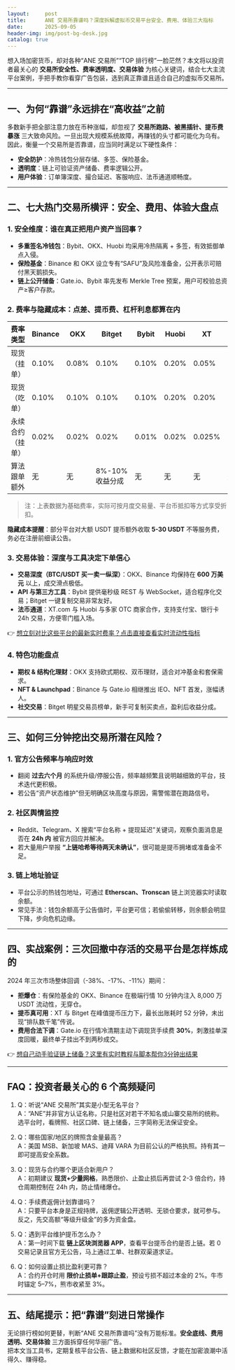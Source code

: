 ```yaml
---
layout:     post
title:      ANE 交易所靠谱吗？深度拆解虚拟币交易平台安全、费用、体验三大指标
date:       2025-09-05
header-img: img/post-bg-desk.jpg
catalog: true
---
```


想入场加密货币，却对各种“ANE 交易所”“TOP 排行榜”一脸茫然？本文将以投资者最关心的 **交易所安全性、费率透明度、交易体验** 为核心关键词，结合七大主流平台案例，手把手教你看穿广告包装，选到真正靠谱且适合自己的虚拟币交易所。

---

## 一、为何“靠谱”永远排在“高收益”之前

多数新手把全部注意力放在币种涨幅，却忽视了 **交易所跑路、被黑插针、提币费暴涨** 三大致命风险。一旦出现大规模系统故障，再赚钱的头寸都可能化为乌有。因此，衡量一个交易所是否靠谱，应当同时满足以下硬性条件：

- **安全防护**：冷热钱包分层存储、多签、保险基金。
- **透明度**：链上可验证资产储备、费率逻辑公开。
- **用户体验**：订单簿深度、撮合延迟、客服响应、法币通道顺畅度。

---

## 二、七大热门交易所横评：安全、费用、体验大盘点

### 1. 安全维度：谁在真正把用户资产当回事？

- **多重签名冷钱包**：Bybit、OKX、Huobi 均采用冷热隔离 + 多签，有效抵御单点入侵。
- **保险基金**：Binance 和 OKX 设立专有“SAFU”及风险准备金，公开表示可赔付黑天鹅损失。
- **链上公开储备**：Gate.io、Bybit 率先发布 Merkle Tree 预案，用户可校验总资产≥客户存款。

### 2. 费率与隐藏成本：点差、提币费、杠杆利息都算在内

| 费率类型  | Binance | OKX | Bitget | Bybit | Huobi | XT | Gate.io |
|---------|---------|-----|--------|-------|-------|----|---------|
| 现货（挂单） | 0.10%   | 0.08% | 0.10%   | 0.10% | 0.20% | 0.05% | 0.20% |
| 现货（吃单） | 0.10%   | 0.10% | 0.10%   | 0.10% | 0.20% | 0.20% | 0.20% |
| 永续合约（挂单） | 0.02%   | 0.02% | 0.02%   | 0.01% | 0.02% | 0.025% | 0.015% |
| 算法跟单额外    | 无      | 无   | 8%-10% 收益分成 | 无   | 无   | 无   | 无   |

> 注：上表数据为基础费率，实际可按月度交易量、平台币抵扣等方式享受折扣。

**隐藏成本提醒**：部分平台对大额 USDT 提币额外收取 **5-30 USDT** 不等服务费，务必在注册前细读公告。

### 3. 交易体验：深度与工具决定下单信心

- **交易深度（BTC/USDT 买一卖一纵深）**：OKX、Binance 均保持在 **600 万美元** 以上，成交滑点极低。
- **API 与第三方工具**：Bybit 提供毫秒级 REST 与 WebSocket，适合程序化交易；Bitget 一键复制交易非常友好。
- **法币通道**：XT.com 与 Huobi 与多家 OTC 商家合作，支持支付宝、银行卡 24h 交易，方便零门槛入场。

👉 [想立刻对比这些平台的最新实时费率？点击直接查看实时流动性指标](https://okxdog.com/)

### 4. 特色功能盘点

- **期权 & 结构化理财**：OKX 支持欧式期权、双币理财，适合对冲基金和套保需求。
- **NFT & Launchpad**：Binance 与 Gate.io 相继推出 IEO、NFT 首发，涨幅诱人。
- **社交交易**：Bitget 明星交易员榜单，新手可复制买卖点，盈利后收益分成。

---

## 三、如何三分钟挖出交易所潜在风险？

### 1. 官方公告频率与响应时效  

- 翻阅 **过去六个月** 的系统升级/停服公告，频率越频繁且说明越细致的平台，技术迭代更积极。
- 若公告“资产状态维护”但无明确区块高度与原因，需警惕潜在跑路信号。

### 2. 社区舆情监控  

- Reddit、Telegram、X 搜索“平台名称 + 提现延迟”关键词，观察负面消息是否在 **24h 内** 被官方回应并解决。
- 若大量用户举报 **“上链哈希等待两天未确认”**，很可能是提币拥堵或准备金不足。

### 3. 链上地址验证  

- 平台公示的热钱包地址，可通过 **Etherscan、Tronscan** 链上浏览器实时读取余额。  
- 常见手法：钱包余额高于公告值时，平台更可信；若偷偷转移，则余额会明显下降，步向危机边缘。

---

## 四、实战案例：三次回撤中存活的交易平台是怎样炼成的

2024 年三次市场整体回调（-38%、-17%、-11%）期间：

- **拒爆仓**：有保险基金的 OKX、Binance 在极端行情 10 分钟内注入 8,000 万 USDT 流动性，无穿仓。
- **提币真可用**：XT 与 Bitget 在峰值提币压力下，最长出账耗时 52 分钟，未出现“排队数千笔”传说。
- **费用合法下调**：Gate.io 在行情冷清期主动下调现货手续费 **30%**，刺激挂单深度回暖，最终单子挂出不到两秒成交。

👉 [想自己动手验证链上储备？这里有实时教程与脚本帮你3分钟出结果](https://okxdog.com/)

---

## FAQ：投资者最关心的 6 个高频疑问

1. Q：听说“ANE 交易所”其实是小型无名平台？  
   A：“ANE”并非官方认证名称，只是社区对若干不知名或山寨交易所的统称。选平台时，看牌照、社区口碑、链上储备，三字简称无法保证安全。

2. Q：哪些国家/地区的牌照含金量最高？  
   A：美国 MSB、新加坡 MAS、迪拜 VARA 为目前公认的严格执照。持有其一即可提高安全系数。

3. Q：现货与合约哪个更适合新用户？  
   A：初期建议 **现货+少量网格**，熟悉限价、止盈止损后再尝试 2-3 倍合约，持仓周期控制在 24h 内，防止情绪爆仓。

4. Q：手续费返佣计划靠谱吗？  
   A：只要平台本身是正规持牌，返佣逻辑公开透明、无锁仓要求，就可参与。反之，先交高额“等级升级金”的多为资金盘。

5. Q：遇到平台维护提币怎么办？  
   A：第一时间下载 **链上区块浏览器 APP**，查看平台提币合约是否上链。若 0 交易记录且官方无公告，马上通过工单、社群双渠道求证。

6. Q：如何设置止损比盈利更可靠？  
   A：合约开仓时用 **限价止损单+跟踪止盈**，预设亏损不超过本金的 2%。牛市时锚定 5–7%，熊市收紧至 3%。

---

## 五、结尾提示：把“靠谱”刻进日常操作

无论排行榜如何更替，判断“ANE 交易所靠谱吗”没有万能标准。**安全底线、费用透明、交易体验** 三方面拆穿任何华丽广告。  
把本文当工具书，定期复核平台公告、链上数据和社区反馈，才能在加密浪潮中活得久、赚得稳。